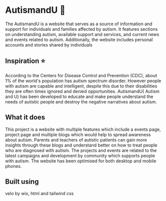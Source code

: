 # AutismandU :star2:
The AutismandU is a website that serves as a source of information and support for individuals and families affected by autism. It features sections on understanding autism, available support and services, and current news and events related to autism. Additionally, the website includes personal accounts and stories shared by individuals 
## Inspiration :star:
According to the Centers for Disease Control and Prevention (CDC), about 1% of the world's population has autism spectrum disorder. However people with autism are capable and intelligent, despite this due to their disabilities they are often times ignored and denied opportunities. AutismandU( Autism and U) has been developed to educate and make people understand the needs of autistic people and destroy the negative narratives about autism.
## What it does
This project is a website with multiple features which include a events page, project page and multiple blogs which would help to spread awareness about autism. Parents and teachers of autistic patients can gain more insights through these blogs and understand better on how to treat people who are diagnosed with autism. The projects and events are related to the latest campaigns and development by community which supports people with autism. The website has been optimised for both desktop and mobile phones.
## Built using 
velo by wix, html and tailwind css
